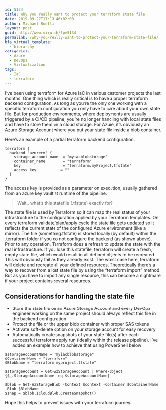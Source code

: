 ```yaml
---
id: 5134
title: Why you really want to protect your terraform state file
date: 2019-09-27T17:13:46+02:00
author: Michael Rüefli
layout: post
guid: http://www.miru.ch/?p=5134
permalink: /why-you-really-want-to-protect-your-terraform-state-file/
bfa_virtual_template:
  - hierarchy
categories:
  - Azure
  - DevOps
  - Virtualization
tags:
  - IaC
  - terraform
---
```

I&#8217;ve been using terraform for Azure IaC in various customer projects the last months. One thing which is really critical is to have a proper terraform backend configuration. As long as you&#8217;re the only one working with a specific terraform configuration you only have to care about your own state file. But for production environments, where deployments are usually triggered by a CI/CD pipeline, you&#8217;re no longer handling with local state files and have to store them on a cloud storage. For Azure, it&#8217;s obviously an Azure Storage Account where you put your state file inside a blob container.

Here&#8217;s an example of a partial terraform backend configuration.

<pre class="wp-block-code"><code>terraform {
  backend "azurerm" {
    storage_account_name  = "myiacblobstorage"
    container_name        = "terraform"
    key                   = "terraform.myProject.tfstate"
    access_key           = ""
  }
}</code></pre>

The access key is provided as a parameter on execution, usually gathered from an azure key vault at runtime of the pipeline.

<blockquote class="wp-block-quote">
  <p>
    Wait.. what&#8217;s this statefile (.tfstate) exactly for?
  </p>
</blockquote>

The state file is used by Terraform so it can map the real status of your infrastructure to the configuration applied by your Terraform templates. On every terraform validate/plan/apply cycle the state file gets updated so it reflects the current state of the configured Azure environment (like a mirror). The file (something.tfstate) is stored locally (by default) within the .terraform folder if you do not configure the backend (as shown above). Prior to any operation, Terraform does a refresh to update the state with the real infrastructure. If you lose this statefile, terraform will create a fresh, empty state file, which would result in all defined objects to be recreated. This will obviously fail as they already exist. The worst case here, terraform will delete and recreate all your defined resources. Theoretically there&#8217;s a way to recover from a lost state file by using the &#8220;terraform import&#8221; method. But as you have to import any single resource, this can become a nightmare if your project contains several resources.

## Considerations for handling the state file

  * Store the state file on an Azure Storage Account and every DevOps engineer working on the same project should always reflect this file in the backend configuration
  * Protect the file or the upper blob container with proper SAS tokens
  * Activate soft-delete option on your storage account for easy recovery
  * Automatically create snapshots of your state file(s) after each successful terraform apply run (ideally within the release pipeline). I&#8217;ve added an example how to achieve that using PowerShell below

<pre class="wp-block-code"><code>$storageAccountName = "myiacblobstorage"
$ContainerName = "terraform"
$BlobName = "terraform.myproject.tfstate" 

$storageAccount = Get-AzStorageAccount | Where-Object {$_.StorageAccountName -eq $storageAccountName}

$blob = Get-AzStorageBlob -Context $context -Container $ContainerName -Blob $BlobName
$snap = $blob.ICloudBlob.CreateSnapshot()</code></pre>

Hope this helps to prevent issues with your terraform journey.